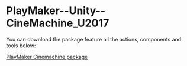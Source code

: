 # PlayMaker--Unity--CineMachine_U2017

You can download the package feature all the actions, components and tools below:

[PlayMaker Cinemachine package](https://github.com/PlayMakerEcosystem/PlayMakerCustomActions_U2017/blob/master/PlayMaker/Ecosystem/Custom%20Packages/Cinemachine/Cinemachine.unitypackage?raw=true
)
